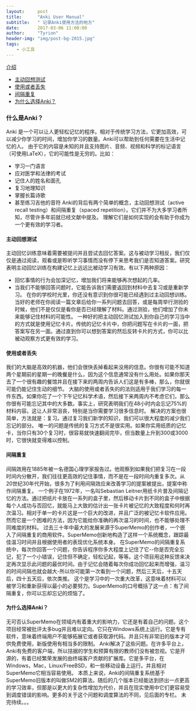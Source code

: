 ```yaml
---
layout:     post
title:      "Anki User Manual"
subtitle:   " 记录Anki使用方法的地方"
date:       2017-03-06 11:00:00
author:     "Tyrion"
header-img: "img/post-bg-2015.jpg"
tags:
    - 小工具
--- 
```

[介绍](#什么是Anki？)
* [主动回想测试](#主动回想测试)
* [使用或者丢失](#使用或者丢失)
* [间隔重复](#间隔重复)
* [为什么选择Anki？](#为什么选择Anki？) 
### 什么是Anki？
Anki 是一个可以让人更轻松记忆的程序。相对于传统学习方法，它更加高效，可以减少你学习的时间，增加你学习的数量。Anki可以帮助到任何需要在生活中记忆的人。
由于它的内容是未知的并且支持图片、音频、视频和科学的标记语言（可使用LaTeX），它的可能性是无穷的。比如：
* 学习一门语言
* 应对医学和法律的考试 
* 记住人的姓名和面孔
* 复习地理知识
* 掌握长篇诗歌
* 甚至练习吉他的音符
Anki的背后有两个简单的概念，主动回想测试（active recall testing）和间隔重复（spaced repetition）。它们并不为大多学习者所知，尽管许多年前就已经文献中提及。
理解它们是如何实现的会有助于你成为一个更有效的学习者。
#### 主动回想测试
主动回忆训练意味着需要被提问并且尝试去回忆答案。这与被动学习相反，我们仅仅是通过阅读，观看或是聆听学习事情而没有停下来思考我们是否知道答案。研究表明主动回忆训练在构建记忆上远远比被动学习有效。有以下两种原因：
* 回忆事情的行为会加深记忆，增加我们将来能够再次想起的几率。
* 当我们不能够回答问题时，它能告诉我们需要返回到材料中去复习或是重新学习。
在你的学校时光里，你还没有意识到你很可能已经遇到过主动回想训练。当好的老师在你阅读一篇文章后给你一系列问题去回答，或是每周举行测验的时候，他们不是仅仅是看你是否已经理解了材料。通过测验，他们增加了你未来能够记住材料的可能性。
一种好的把主动回忆测试加入到你自己的学习当中的方式就是使用记忆卡片。传统的记忆卡片中，你把问题写在卡片的一面，把答案写在另一面。通过直到你可以想到答案的然后反转卡片的方式，你可以比被动观察方式更有效的学习。
#### 使用或者丢失
我们的大脑是高效的机器，他们会很快丢掉看起来没用的信息。你很有可能不知道两个星期前的星期一的晚餐是什么，因为这个信息通常没有什么用处。如果你那天去了一个很有趣的餐馆并且在接下来的两周内告诉人们这是有多棒，那么，你就很可能仍能记住生动的细节。
大脑的使用或者丢失的的法则适用于我们学习的每一件东西。如果你花了一个下午记忆科学术语，然后接下来两周内不考虑它们，那么你很有可能忘记其中的大多数。事实上，研究表明我们在48小时内会忘记75%的材料内容。这让人非常沮丧，特别是当你需要学习很多信息时。
解决的方案也很简单，方法就是：复习。通过复习我们新学的知识，我们可以很大程度的减少我们忘记的部分。
唯一的问题是传统的复习方式不是很实用。如果你实用纸质的记忆卡，当你只有30个复习时，很容易就快速翻阅完毕，但当数量上升到300或3000时，它很快就变得难以控制。
#### 间隔重复
间隔效用在1885年被一名德国心理学家报告过。他观察到如果我们把复习在一段时间内分散开，我们往往更高效的记住事情，而不是在一段时间内重复多次。从20世纪30年代开始，很多为了利用间隔效应来改善学习的提案被提出，提案中称作间隔重复。
一个例子在1972年，一名叫Sebastian Leitner用纸卡片普及间隔记忆的方法。通过把纸片卡放在一系列的盒子里，然后移动卡片到不同的盒子中根据每个人成功与否回忆，就能马上大致的估计出一张卡片被记忆的大致程度和何时再次温习。相对于单一的卡片这是一个巨大的改进，并且广泛的被记忆卡软件应用。然而它是一个困难的方法，因为它能给你准确的再次温习的时间，也不能够处理不同难度的材料。
过去三十年中最大的发展来源于SuperMemo的创作者，一个嵌入了间隔重复的商用软件。SuperMemo创新地构造了这样一个系统概念，跟踪最佳温习时间并且根据使用者的表现优化系统本身。
在SuperMemo的间隔重复系统中，每次你回答一个问题，你告诉程序你多大程度上记住了它--你是否完全忘记，犯了一个小错误，记住但不确定，轻松记起，等等。这个项目用这种反馈来决定再次显示此问题的最优时间。由于记忆会随着每次你成功回忆起来而增强，温习的时间间隔也就会越大-所以你可能第一次看到一个问题，然后三天后，十五天后，四十五天后，依次类推。
这个是学习中的一次重大改革，这意味着材料可以被学习和重新获得以最小的必要努力。SuperMemo的口号概括了这一点：有了间隔重复，你可以忘却忘记的烦恼了。
#### 为什么选择Anki？
无可否认SuperMemo在领域内有着重大的影响力，它还是有着自己的问题。这个项目经常被批评太多bug并且难以定向。它只在Windows系统上运行。它是专有软件，意味着终端用户不能够拓展它或者获取源代码。并且只有非常旧的版本才可供免费使用，新版使用有相当多的限制。
Anki解决了这些问题。在许多平台上，Anki有免费的客户端，所以拮据的学生和预算有限的教师们没有被忽视。它是开源的，有着已经繁荣发展的由终端客户贡献的扩展库。它是多平台，在Windows，Mac，Linux/FreeBSD，和一些移动设备上运行。并且相对SuperMemo它相当容易使用。
本质上来说，Anki的间隔重复系统基于SuperMemo旧版本的叫做SM2的算法。随后的几个版本已经能达到挤出一点更高的学习效率，但那是以更大的复杂性增加为代价，并且在现实使用中它们更容易受到调度错误的影响。更多的关于这个问题和调度算法的不同，见后面的专栏。
未完待续。。。
